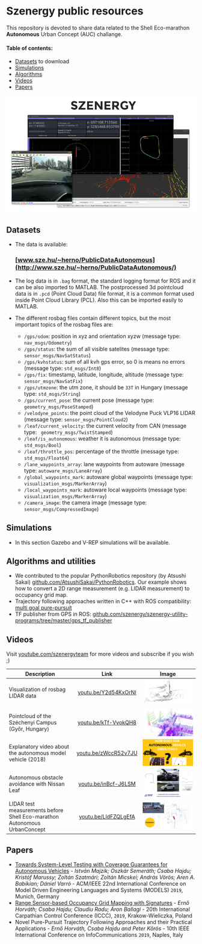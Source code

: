 # Szenergy public resources
This repository is devoted to share data related to the Shell Eco-marathon __Autonomous__ Urban Concept (AUC) challange. 

#### Table of contents:
- [Datasets](#datasets) to download
- [Simulations](#simulations)
- [Algorithms](#algorithms)
- [Videos](#videos)
- [Papers](#papers)

![img](img/dataset-example-small.png)

## Datasets

- The data is available: 
  ### [www.sze.hu/~herno/PublicDataAutonomous](http://www.sze.hu/~herno/PublicDataAutonomous/)

- The log data is in `.bag` format, the standard logging format for ROS and it can be also imported to MATLAB. The postprocessed 3d pointcloud data is in `.pcd` (Point Cloud Data) file format, it is a common format used inside Point Cloud Library (PCL). Also this can be imported easily to MATLAB. 

- The different rosbag files contain different topics, but the most important topics of the rosbag files are:

  - `/gps/odom`: position in xyz and orientation xyzw (message type: `nav_msgs/Odometry`)
  - `/gps/status`: the sum of all visible satelites (message type: `sensor_msgs/NavSatStatus`)
  - `/gps/kvhstatus`: sum of all kvh gps error, so 0 is means no errors (message type: `std_msgs/Int8`)
  - `/gps/fix`: timestamp, latitude, longitude, altitude (message type: `sensor_msgs/NavSatFix`)
  - `/gps/utmzone`: the utm zone, it should be `33T` in Hungary (message type: `std_msgs/String`)
  - `/gps/current_pose`: the current pose (message type: `geometry_msgs/PoseStamped`)
  - `/velodyne_points`: the point cloud of the Velodyne Puck VLP16 LIDAR (message type: `sensor_msgs/PointCloud2`)
  - `/leaf/current_velocity`: the current velocity from CAN (message type: ` geometry_msgs/TwistStamped`)
  - `/leaf/is_autonomous`: weather it is autonomous (message type: `std_msgs/Bool`)
  - `/leaf/throttle_pos`: percentage of the throttle (message type: `std_msgs/Float64`)
  - `/lane_waypoints_array`: lane waypoints from autoware (message type: `autoware_msgs/LaneArray`)
  - `/global_waypoints_mark`: autoware global waypoints (message type: `visualization_msgs/MarkerArray`)
  - `/local_waypoints_mark`: autoware local waypoints (message type: `visualization_msgs/MarkerArray`)
  - `/camera_image`: the camera image (message type: `sensor_msgs/CompressedImage`)

## Simulations

- In this section Gazebo and V-REP simulations will be available.

## Algorithms and utilities

- We contributed to the popular PythonRobotics repository (by Atsushi Sakai) [github.com/AtsushiSakai/PythonRobotics](https://github.com/AtsushiSakai/PythonRobotics/). Our example shows how to convert a 2D range measurement (e.g. LIDAR measurement) to occupancy grid map.
- Trajectory following approaches written in C++ with ROS compatibility: [multi goal pure-pursuit](https://github.com/szenergy/szenergy-path-tracking)
- TF publisher from GPS in ROS: [github.com/szenergy/szenergy-utility-programs/tree/master/gps_tf_publisher](https://github.com/szenergy/szenergy-utility-programs/tree/master/gps_tf_publisher)


## Videos

Visit [youtube.com/szenergyteam](https://www.youtube.com/szenergyteam) for more videos and subscribe if you wish ;)

| Description  | Link  | Image  |
|-|:-:|:-:|
| Visualization of rosbag LIDAR data  | [youtu.be/Y2d54KxOrNI](https://www.youtube.com/watch?v=Y2d54KxOrNI)  | ![vl](img/vid-lidar-data-small.png)  |
| Pointcloud of the Széchenyi Campus (Győr, Hungary)  | [youtu.be/kTf-VvokQH8](https://www.youtube.com/watch?v=kTf-VvokQH8)  | ![vl](img/pointcloud-small.png) |
| Explanatory video about the autonomous model vehicle (2018)  | [youtu.be/zWccR52v7JU](https://www.youtube.com/watch?v=zWccR52v7JU)  | ![vl](img/vid-model-2018-small.png)  |
| Autonomous obstacle avoidance with Nissan Leaf  | [youtu.be/inBcf-J6LSM](https://www.youtube.com/watch?v=inBcf-J6LSM)  | ![vl](img/vid-leaf01-small.png)  |
| LIDAR test measurements before Shell Eco-marathon Autonomous UrbanConcept | [youtu.be/LldFZQLgEfA](https://www.youtube.com/watch?v=LldFZQLgEfA)  | ![vl](img/vid-shell-2019-small.png)  |


## Papers

- [Towards System-Level Testing with Coverage Guarantees for Autonomous Vehicles](https://ieeexplore.ieee.org/document/8906897) - *István Majzik; Oszkár Semeráth; Csaba Hajdu; Kristóf Marussy; Zoltán Szatmári; Zoltán Micskei; András Vörös; Aren A. Babikian; Dániel Varró* - ACM/IEEE 22nd International Conference on Model Driven Engineering Languages and Systems (MODELS) `2019`, Munich, Germany
- [Range Sensor-based Occupancy Grid Mapping with Signatures](https://ieeexplore.ieee.org/document/8765684) - *Ernő Horváth; Csaba Hajdu; Claudiu Radu; Áron Ballagi* - 20th International Carpathian Control Conference (ICCC), `2019`, Krakow-Wieliczka, Poland
- Novel Pure-Pursuit Trajectory Following Approaches and their Practical Applications - *Ernő Horváth, Csaba Hajdu and Peter Kőrös* - 10th IEEE International Conference on InfoCommunications `2019`, Naples, Italy
